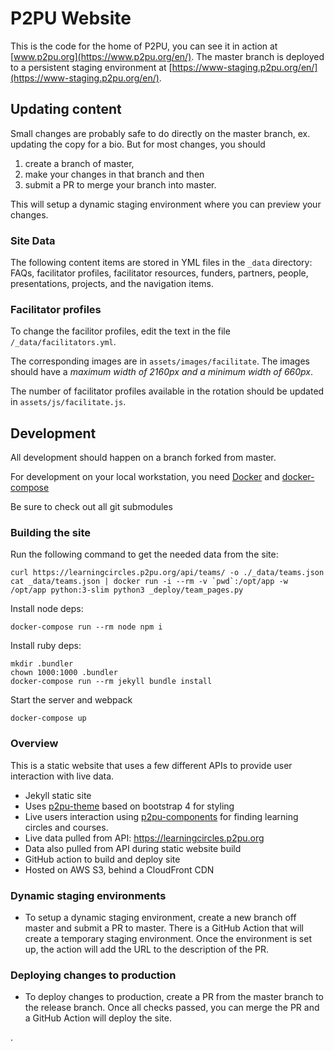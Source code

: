 # P2PU Website

This is the code for the home of P2PU, you can see it in action at [www.p2pu.org](https://www.p2pu.org/en/). The master branch is deployed to a persistent staging environment at [https://www-staging.p2pu.org/en/](https://www-staging.p2pu.org/en/).

## Updating content

Small changes are probably safe to do directly on the master branch, ex. updating the copy for a bio. But for most changes, you should

1. create a branch of master, 
1. make your changes in that branch and then 
1. submit a PR to merge your branch into master. 

This will setup a dynamic staging environment where you can preview your changes.

### Site Data
The following content items are stored in YML files in the `_data` directory: FAQs, facilitator profiles, facilitator resources, funders, partners, people, presentations, projects, and the navigation items.

### Facilitator profiles
To change the facilitor profiles, edit the text in the file `/_data/facilitators.yml`.

The corresponding images are in `assets/images/facilitate`. The images should have a *maximum width of 2160px and a minimum width of 660px*.

The number of facilitator profiles available in the rotation should be updated in `assets/js/facilitate.js`.

## Development

All development should happen on a branch forked from master.

For development on your local workstation, you need [Docker](https://docs.docker.com/get-docker/) and [docker-compose](https://docs.docker.com/compose/install/)

Be sure to check out all git submodules

### Building the site

Run the following command to get the needed data from the site:
```
curl https://learningcircles.p2pu.org/api/teams/ -o ./_data/teams.json
cat _data/teams.json | docker run -i --rm -v `pwd`:/opt/app -w /opt/app python:3-slim python3 _deploy/team_pages.py
```

Install node deps:

```
docker-compose run --rm node npm i
```

Install ruby deps:

```
mkdir .bundler
chown 1000:1000 .bundler
docker-compose run --rm jekyll bundle install
```

Start the server and webpack
```
docker-compose up
```

### Overview

This is a static website that uses a few different APIs to provide user interaction with live data.

- Jekyll static site
- Uses [p2pu-theme](https://github.com/p2pu/p2pu-theme) based on bootstrap 4 for styling
- Live users interaction using [p2pu-components](https://github.com/p2pu/p2pu-components/) for finding learning circles and courses.
- Live data pulled from API: https://learningcircles.p2pu.org
- Data also pulled from API during static website build
- GitHub action to build and deploy site
- Hosted on AWS S3, behind a CloudFront CDN

### Dynamic staging environments

- To setup a dynamic staging environment, create a new branch off master and submit a PR to master. There is a GitHub Action that will create a temporary staging environment. Once the environment is set up, the action will add the URL to the description of the PR.

### Deploying changes to production

- To deploy changes to production, create a PR from the master branch to the release branch. Once all checks passed, you can merge the PR and a GitHub Action will deploy the site.


.
